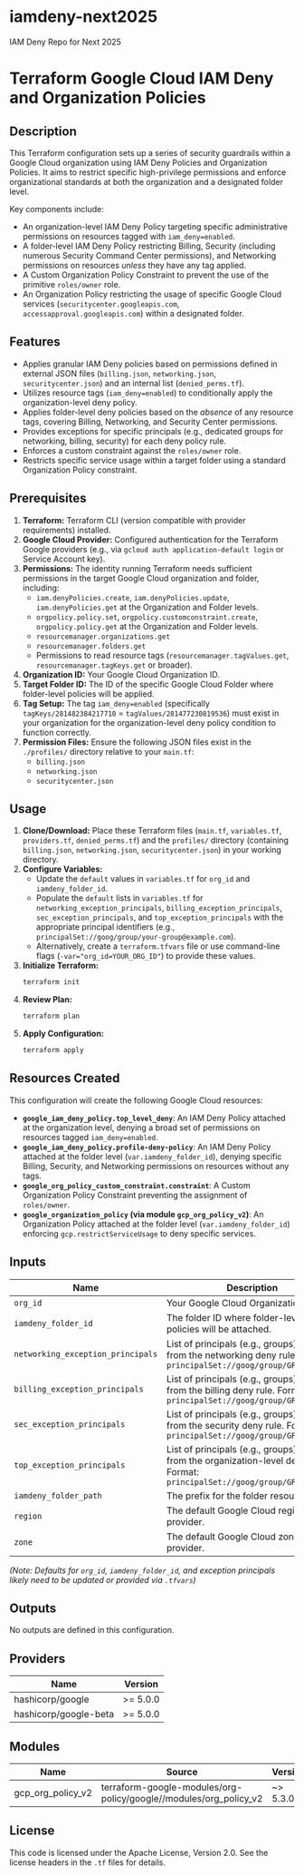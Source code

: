 # iamdeny-next2025
IAM Deny Repo for Next 2025

# Terraform Google Cloud IAM Deny and Organization Policies

## Description

This Terraform configuration sets up a series of security guardrails within a Google Cloud organization using IAM Deny Policies and Organization Policies. It aims to restrict specific high-privilege permissions and enforce organizational standards at both the organization and a designated folder level.

Key components include:
* An organization-level IAM Deny Policy targeting specific administrative permissions on resources tagged with `iam_deny=enabled`.
* A folder-level IAM Deny Policy restricting Billing, Security (including numerous Security Command Center permissions), and Networking permissions on resources *unless* they have any tag applied.
* A Custom Organization Policy Constraint to prevent the use of the primitive `roles/owner` role.
* An Organization Policy restricting the usage of specific Google Cloud services (`securitycenter.googleapis.com`, `accessapproval.googleapis.com`) within a designated folder.

## Features

* Applies granular IAM Deny policies based on permissions defined in external JSON files (`billing.json`, `networking.json`, `securitycenter.json`) and an internal list (`denied_perms.tf`).
* Utilizes resource tags (`iam_deny=enabled`) to conditionally apply the organization-level deny policy.
* Applies folder-level deny policies based on the *absence* of any resource tags, covering Billing, Networking, and Security Center permissions.
* Provides exceptions for specific principals (e.g., dedicated groups for networking, billing, security) for each deny policy rule.
* Enforces a custom constraint against the `roles/owner` role.
* Restricts specific service usage within a target folder using a standard Organization Policy constraint.

## Prerequisites

1.  **Terraform:** Terraform CLI (version compatible with provider requirements) installed.
2.  **Google Cloud Provider:** Configured authentication for the Terraform Google providers (e.g., via `gcloud auth application-default login` or Service Account key).
3.  **Permissions:** The identity running Terraform needs sufficient permissions in the target Google Cloud organization and folder, including:
    * `iam.denyPolicies.create`, `iam.denyPolicies.update`, `iam.denyPolicies.get` at the Organization and Folder levels.
    * `orgpolicy.policy.set`, `orgpolicy.customconstraint.create`, `orgpolicy.policy.get` at the Organization and Folder levels.
    * `resourcemanager.organizations.get`
    * `resourcemanager.folders.get`
    * Permissions to read resource tags (`resourcemanager.tagValues.get`, `resourcemanager.tagKeys.get` or broader).
4.  **Organization ID:** Your Google Cloud Organization ID.
5.  **Target Folder ID:** The ID of the specific Google Cloud Folder where folder-level policies will be applied.
6.  **Tag Setup:** The tag `iam_deny=enabled` (specifically `tagKeys/281482384217710` = `tagValues/281477230819536`) must exist in your organization for the organization-level deny policy condition to function correctly.
7.  **Permission Files:** Ensure the following JSON files exist in the `./profiles/` directory relative to your `main.tf`:
    * `billing.json`
    * `networking.json`
    * `securitycenter.json`

## Usage

1.  **Clone/Download:** Place these Terraform files (`main.tf`, `variables.tf`, `providers.tf`, `denied_perms.tf`) and the `profiles/` directory (containing `billing.json`, `networking.json`, `securitycenter.json`) in your working directory.
2.  **Configure Variables:**
    * Update the `default` values in `variables.tf` for `org_id` and `iamdeny_folder_id`.
    * Populate the `default` lists in `variables.tf` for `networking_exception_principals`, `billing_exception_principals`, `sec_exception_principals`, and `top_exception_principals` with the appropriate principal identifiers (e.g., `principalSet://goog/group/your-group@example.com`).
    * Alternatively, create a `terraform.tfvars` file or use command-line flags (`-var="org_id=YOUR_ORG_ID"`) to provide these values.
3.  **Initialize Terraform:**
    ```bash
    terraform init
    ```
4.  **Review Plan:**
    ```bash
    terraform plan
    ```
5.  **Apply Configuration:**
    ```bash
    terraform apply
    ```

## Resources Created

This configuration will create the following Google Cloud resources:

* **`google_iam_deny_policy.top_level_deny`**: An IAM Deny Policy attached at the organization level, denying a broad set of permissions on resources tagged `iam_deny=enabled`.
* **`google_iam_deny_policy.profile-deny-policy`**: An IAM Deny Policy attached at the folder level (`var.iamdeny_folder_id`), denying specific Billing, Security, and Networking permissions on resources without any tags.
* **`google_org_policy_custom_constraint.constraint`**: A Custom Organization Policy Constraint preventing the assignment of `roles/owner`.
* **`google_organization_policy` (via module `gcp_org_policy_v2`)**: An Organization Policy attached at the folder level (`var.iamdeny_folder_id`) enforcing `gcp.restrictServiceUsage` to deny specific services.

## Inputs

| Name                            | Description                                                                                                                | Type         | Default                  | Required |
| ------------------------------- | -------------------------------------------------------------------------------------------------------------------------- | ------------ | ------------------------ | :------: |
| `org_id`                        | Your Google Cloud Organization ID.                                                                                         | `string`     | `""`                     |   Yes    |
| `iamdeny_folder_id`             | The folder ID where folder-level policies will be attached.                                                                | `string`     | `""`                     |   Yes    |
| `networking_exception_principals` | List of principals (e.g., groups) exempt from the networking deny rule. Format: `principalSet://goog/group/GROUP_EMAIL` | `list(string)` | `[""]`                   |    No    |
| `billing_exception_principals`  | List of principals (e.g., groups) exempt from the billing deny rule. Format: `principalSet://goog/group/GROUP_EMAIL`      | `list(string)` | `[""]`                   |    No    |
| `sec_exception_principals`      | List of principals (e.g., groups) exempt from the security deny rule. Format: `principalSet://goog/group/GROUP_EMAIL`     | `list(string)` | `[""]`                   |    No    |
| `top_exception_principals`      | List of principals (e.g., groups) exempt from the organization-level deny policy. Format: `principalSet://goog/group/GROUP_EMAIL` | `list(string)` | `[]`                   |    No    |
| `iamdeny_folder_path`           | The prefix for the folder resource path.                                                                                    | `string`     | `"cloudresourcema..."` |    No    |
| `region`                        | The default Google Cloud region for the provider.                                                                          | `string`     | `"us-central1"`          |    No    |
| `zone`                          | The default Google Cloud zone for the provider.                                                                            | `string`     | `"us-central1-c"`        |    No    |

*(Note: Defaults for `org_id`, `iamdeny_folder_id`, and exception principals likely need to be updated or provided via `.tfvars`)*

## Outputs

No outputs are defined in this configuration.

## Providers

| Name          | Version |
| ------------- | ------- |
| hashicorp/google | >= 5.0.0 |
| hashicorp/google-beta | >= 5.0.0 |

## Modules

| Name                | Source                                                     | Version |
| ------------------- | ---------------------------------------------------------- | ------- |
| gcp_org_policy_v2 | terraform-google-modules/org-policy/google//modules/org_policy_v2 | ~> 5.3.0 |

## License

This code is licensed under the Apache License, Version 2.0. See the license headers in the `.tf` files for details.